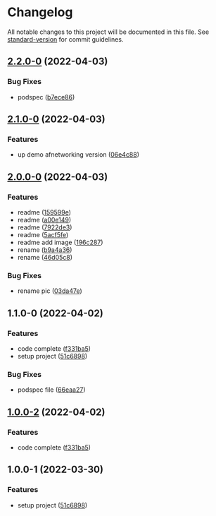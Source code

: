 # Changelog

All notable changes to this project will be documented in this file. See [standard-version](https://github.com/conventional-changelog/standard-version) for commit guidelines.

## [2.2.0-0](https://github.com/jinsikui/xTracking/compare/v2.1.0-0...v2.2.0-0) (2022-04-03)


### Bug Fixes

* podspec ([b7ece86](https://github.com/jinsikui/xTracking/commit/b7ece865514cbfd48e4e69afe60f366483a292ae))

## [2.1.0-0](https://github.com/jinsikui/xTracking/compare/v2.0.0-0...v2.1.0-0) (2022-04-03)


### Features

* up demo afnetworking version ([06e4c88](https://github.com/jinsikui/xTracking/commit/06e4c88deccb75923515a142db03780833d60def))

## [2.0.0-0](https://github.com/jinsikui/xTracking/compare/v1.1.0-0...v2.0.0-0) (2022-04-03)


### Features

* readme ([159599e](https://github.com/jinsikui/xTracking/commit/159599ec27482126bb4058b28887c920cbe6a7ab))
* readme ([a00e149](https://github.com/jinsikui/xTracking/commit/a00e14910983a7df7e15c1a567fcdd9f880d6419))
* readme ([7922de3](https://github.com/jinsikui/xTracking/commit/7922de3174c3a0e406fa66a0c575c2f9f850c6f4))
* readme ([5acf5fe](https://github.com/jinsikui/xTracking/commit/5acf5fe515553edb548dca3b74bfbc2298f0e3f0))
* readme add image ([196c287](https://github.com/jinsikui/xTracking/commit/196c287126439059cc63a4afd389e7e3aa90d632))
* rename ([b9a4a36](https://github.com/jinsikui/xTracking/commit/b9a4a361e5ea5cdcd63b48d605ee1e63ba1b4fd2))
* rename ([46d05c8](https://github.com/jinsikui/xTracking/commit/46d05c84e9e206cd574f038f4bef64ac22db80af))


### Bug Fixes

* rename pic ([03da47e](https://github.com/jinsikui/xTracking/commit/03da47ebb46767ee70e3fd5799d20ebbc78c2ae1))

## 1.1.0-0 (2022-04-02)


### Features

* code complete ([f331ba5](https://github.com/jinsikui/xTracking/commit/f331ba5c0a67ba973d989aac56a605a83f2908bc))
* setup project ([51c6898](https://github.com/jinsikui/xTracking/commit/51c6898c703eec39c776660b5afe3596272677fe))


### Bug Fixes

* podspec file ([66eaa27](https://github.com/jinsikui/xTracking/commit/66eaa271896c6f88517866374d6831f192b9657a))

## [1.0.0-2](https://github.com/jinsikui/xTracking/compare/v1.0.0-1...v1.0.0-2) (2022-04-02)


### Features

* code complete ([f331ba5](https://github.com/jinsikui/xTracking/commit/f331ba5c0a67ba973d989aac56a605a83f2908bc))

## 1.0.0-1 (2022-03-30)


### Features

* setup project ([51c6898](https://github.com/jinsikui/xTracking/commit/51c6898c703eec39c776660b5afe3596272677fe))
